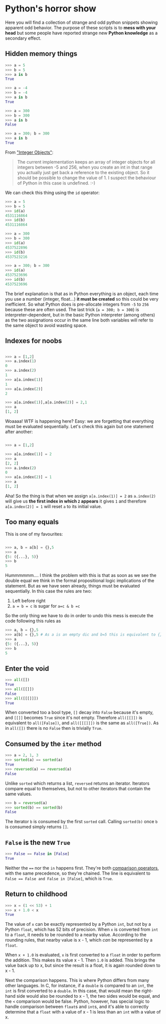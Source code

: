 Python's horror show
====================

Here you will find a collection of strange and odd python snippets showing apparent odd behavior. The purpose of these scripts is to **mess with your head** but some people have reported strange new **Python knowledge** as a secondary effect.

Hidden memory things
--------------------

```python
>>> a = 5
>>> b = 5
>>> a is b
True

>>> a = -4
>>> b = -4
>>> a is b  
True

>>> a = 300
>>> b = 300
>>> a is b
False

>>> a = 300; b = 300
>>> a is b
True
```

From ["Integer Objects"](https://docs.python.org/3/c-api/long.html#c.PyLong_FromLong):
> The current implementation keeps an
> array of integer objects for all
> integers between -5 and 256, when you
> create an int in that range you
> actually just get back a reference to
> the existing object. So it should be
> possible to change the value of 1. I
> suspect the behaviour of Python in
> this case is undefined. :-)

We can check this thing using the `id` operator:
```python
>>> a = 5
>>> b = 5
>>> id(a)
4531116864
>>> id(b)
4531116864

>>> a = 300
>>> b = 300
>>> id(a)
4537522896
>>> id(b)
4537523216

>>> a = 300; b = 300
>>> id(a)
4537523696
>>> id(b)
4537523696
```

The brief explanation is that as in Python everything is an object, each time you use a number (integer, float...) **it must be created** so this could be very inefficient. So what Python does is pre-allocate integers from `-5` to `256` because these are often used. The last trick (`a = 300; b = 300`) is interpreter-dependent, but in the basic Python interpreter (among others) as the two assignations occur in the same line both variables will refer to the same object to avoid wasting space.


Indexes for noobs
--------------------

```python

>>> a = [1,2]
>>> a.index(1)
0
>>> a.index(2)
1
>>> a[a.index(1)]
1
>>> a[a.index(2)]
2

>>> a[a.index(1)],a[a.index(2)] = 2,1
>>> a
[1, 2]
```

Woaaaa! WTF is happening here? Easy: we are forgetting that everything must be evaluated sequentially. Let's check this again but one statement after another:
```python

>>> a = [1,2]

>>> a[a.index(1)] = 2
>>> a
[2, 2]
>>> a.index(2)
0
>>> a[a.index(2)] = 1
>>> a
[1, 2]
```

Aha! So the thing is that when we assign `a[a.index(1)] = 2` as `a.index(2)` will give us **the first index in which `2` appears** it gives `1` and therefore `a[a.index(2)] = 1` will reset `a` to its initial value.

Too many equals
--------------------

This is one of my favourites:

```python

>>> a, b = a[b] = {},5
>>> a
{5: ({...}, 5)}
>>> b
5
```

Hummmmmm.... I think the problem with this is that as soon as we see the double equal we think in the formal propositional logic implications of the statement. But as we have seen already, things must be evaluated sequentially. In this case the rules are two:

1. Left before right
2. `a = b = c` is sugar for `a=c & b =c`

So the only thing we have to do in order to undo this mess is execute the code following this rules as
```python
>>> a, b = {},5
>>> a[b] = {},5 # As a is an empty dic and b=5 this is equivalent to {}[5] = ({},5)
>>> a
{5: ({...}, 5)}
>>> b
5
```

Enter the void
---------------

```python
>>> all([])
True
>>> all([[]])
False
>>> all([[[]]])
True
```

When converted too a bool type, `[]` decay into `False` because it's empty, and `[[]]` becomes `True` since it's not empty. Therefore `all([[]])` is equivalent to `all([False])`, and `all([[[]]])` is the same as `all([True])`. As in `all([])` there is no `False` then is trivially `True`.

Consumed by the `iter` method
---------------------------

```python
>>> a = 2, 1, 3
>>> sorted(a) == sorted(a)
True
>>> reversed(a) == reversed(a)
False
```

Unlike `sorted` which returns a list, `reversed` returns an iterator. Iterators compare equal to themselves, but not to other iterators that contain the same values.

```python
>>> b = reversed(a)
>>> sorted(b) == sorted(b)
False
```

The iterator `b` is consumed by the first `sorted` call. Calling `sorted(b)` once `b` is consumed simply returns `[]`.

`False` is the new `True`
---------------------------
```python
>>> False == False in [False]
True
```

Neither the `==` nor the `in` happens first. They're both [comparison operators](https://docs.python.org/3.5/reference/expressions.html#comparisons), with the same precedence, so they're chained. The line is equivalent to `False == False and False in [False]`, which is `True`.

Return to childhood
---------------------------

```python
>>> x = (1 << 53) + 1
>>> x + 1.0 < x
True
```

The value of `x` can be exactly represented by a Python `int`, but not by a Python `float`, which has 52 bits of precision. When `x` is converted from `int` to a `float`, it needs to be rounded to a nearby value. According to the rounding rules, that nearby value is x - 1, which _can_ be represented by a `float`.

When `x + 1.0` is evaluated, `x` is first converted to a `float` in order to perform the addition. This makes its value x - 1. Then `1.0` is added. This brings the value back up to x, but since the result is a float, it is again rounded down to x - 1.

Next the comparison happens. This is where Python differs from many other languages. In C, for instance, if a `double` is compared to an `int`, the `int` is first converted to a `double`. In this case, that would mean the right-hand side would also be rounded to x - 1, the two sides would be equal, and the `<` comparison would be false. Python, however, has special logic to handle comparison between `float`s and `int`s, and it's able to correctly determine that a `float` with a value of x - 1 is less than an `int` with a value of x.
